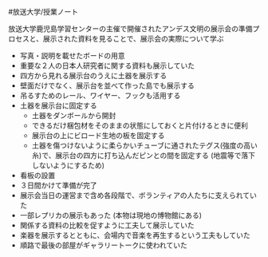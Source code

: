#放送大学/授業ノート 

放送大学鹿児島学習センターの主催で開催されたアンデス文明の展示会の準備プロセスと、展示された資料を見ることで、展示会の実際について学ぶ

- 写真・説明を載せたボードの用意
- 重要な２人の日本人研究者に関する資料も展示していた
- 四方から見れる展示台のうえに土器を展示する
- 壁面だけでなく、展示台を並べて作った島でも展示する
- 吊るすためのレール、ワイヤー、フックも活用する
- 土器を展示台に固定する
	- 土器をダンボールから開封
	- できるだけ梱包材をそのままの状態にしておくと片付けるときに便利
	- 展示台の上にビロード生地の板を固定する
	- 土器を傷つけないように柔らかいチューブに通されたテグス(強度の高い糸)で、展示台の四方に打ち込んだピンとの間を固定する (地震等で落下しないようにするため)
- 看板の設置
- ３日間かけて準備が完了
- 展示会当日の運営まで含め各段階で、ボランティアの人たちに支えられていた
- 一部レプリカの展示もあった (本物は現地の博物館にある)
- 関係する資料の比較を促すように工夫して展示していた
- 楽器を展示するとともに、会場内で音楽を再生するという工夫もしていた
- 順路で最後の部屋がギャラリートークに使われていた
